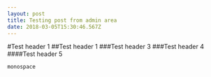 ```yaml
---
layout: post
title: Testing post from admin area
date: 2018-03-05T15:30:46.567Z
---
```

#Test header 1
##Test header 1
###Test header 3
###Test header 4
####Test header 5
```
monospace
```

